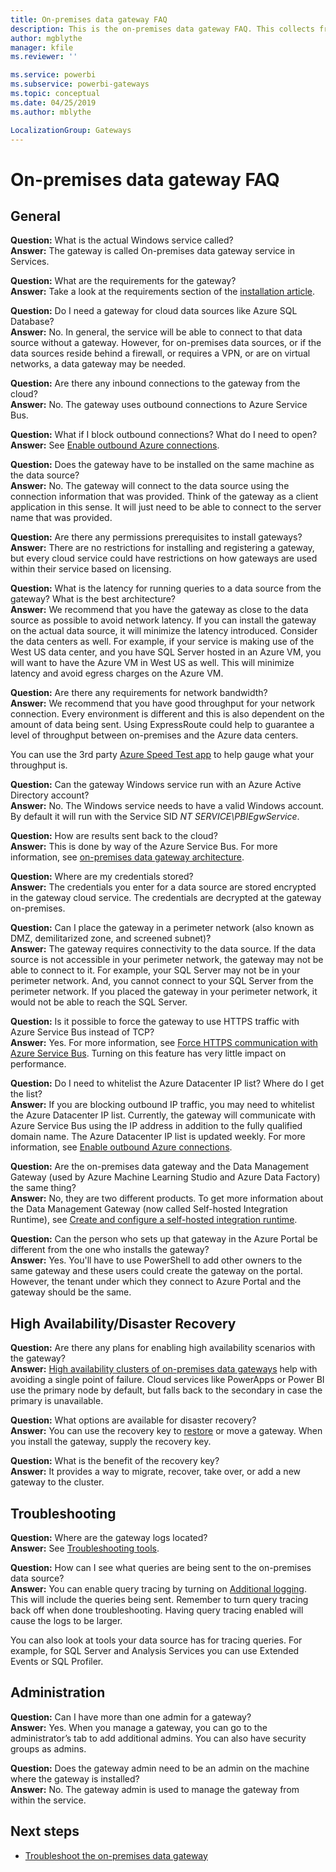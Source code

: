 ```yaml
---
title: On-premises data gateway FAQ
description: This is the on-premises data gateway FAQ. This collects frequently asked questions into one spot for the gateway.
author: mgblythe
manager: kfile
ms.reviewer: ''

ms.service: powerbi
ms.subservice: powerbi-gateways
ms.topic: conceptual
ms.date: 04/25/2019
ms.author: mblythe

LocalizationGroup: Gateways
---
```

# On-premises data gateway FAQ

## General

**Question:** What is the actual Windows service called?  
**Answer:** The gateway is called On-premises data gateway service in Services.

**Question:** What are the requirements for the gateway?  
**Answer:** Take a look at the requirements section of the [installation article](service-gateway-install.md#requirements).

**Question:** Do I need a gateway for cloud data sources like Azure SQL Database?  
**Answer:** No. In general, the service will be able to connect to that data source without a gateway. However, for on-premises data sources, or if the data sources reside behind a firewall, or requires a VPN, or are on virtual networks, a data gateway may be needed.

**Question:** Are there any inbound connections to the gateway from the cloud?  
**Answer:** No. The gateway uses outbound connections to Azure Service Bus.

**Question:** What if I block outbound connections? What do I need to open?  
**Answer:** See [Enable outbound Azure connections](service-gateway-communication.md#enable-outbound-azure-connections).

**Question:** Does the gateway have to be installed on the same machine as the data source?  
**Answer:** No. The gateway will connect to the data source using the connection information that was provided. Think of the gateway as a client application in this sense. It will just need to be able to connect to the server name that was provided.

**Question:** Are there any permissions prerequisites to install gateways?  
**Answer:** There are no restrictions for installing and registering a gateway, but every cloud service could have restrictions on how gateways are used within their service based on licensing.

**Question:** What is the latency for running queries to a data source from the gateway? What is the best architecture?  
**Answer:** We recommend that you have the gateway as close to the data source as possible to avoid network latency. If you can install the gateway on the actual data source, it will minimize the latency introduced. Consider the data centers as well. For example, if your service is making use of the West US data center, and you have SQL Server hosted in an Azure VM, you will want to have the Azure VM in West US as well. This will minimize latency and avoid egress charges on the Azure VM.

**Question:** Are there any requirements for network bandwidth?  
**Answer:** We recommend that you have good throughput for your network connection. Every environment is different and this is also dependent on the amount of data being sent. Using ExpressRoute could help to guarantee a level of throughput between on-premises and the Azure data centers.

You can use the 3rd party [Azure Speed Test app](https://azurespeedtest.azurewebsites.net/) to help gauge what your throughput is.

**Question:** Can the gateway Windows service run with an Azure Active Directory account?  
**Answer:** No. The Windows service needs to have a valid Windows account. By default it will run with the Service SID *NT SERVICE\PBIEgwService*.

**Question:** How are results sent back to the cloud?  
**Answer:** This is done by way of the Azure Service Bus. For more information, see [on-premises data gateway architecture](service-gateway-onprem-indepth.md).

**Question:** Where are my credentials stored?  
**Answer:** The credentials you enter for a data source are stored encrypted in the gateway cloud service. The credentials are decrypted at the gateway on-premises.

**Question:** Can I place the gateway in a perimeter network (also known as DMZ, demilitarized zone, and screened subnet)?  
**Answer:** The gateway requires connectivity to the data source. If the data source is not accessible in your perimeter network, the gateway may not be able to connect to it. For example, your SQL Server may not be in your perimeter network. And, you cannot connect to your SQL Server from the perimeter network. If you placed the gateway in your perimeter network, it would not be able to reach the SQL Server.

**Question:** Is it possible to force the gateway to use HTTPS traffic with Azure Service Bus instead of TCP?  
**Answer:** Yes. For more information, see [Force HTTPS communication with Azure Service Bus](service-gateway-communication.md#force-https-communication-with-azure-service-bus). Turning on this feature has very little impact on performance.

**Question:** Do I need to whitelist the Azure Datacenter IP list? Where do I get the list?  
**Answer:** If you are blocking outbound IP traffic, you may need to whitelist the Azure Datacenter IP list. Currently, the gateway will communicate with Azure Service Bus using the IP address in addition to the fully qualified domain name. The Azure Datacenter IP list is updated weekly. For more information, see [Enable outbound Azure connections](service-gateway-communication.md#enable-outbound-azure-connections).

**Question:** Are the on-premises data gateway and the Data Management Gateway (used by Azure Machine Learning Studio and Azure Data Factory) the same thing?  
**Answer:** No, they are two different products. To get more information about the Data Management Gateway (now called Self-hosted Integration Runtime), see [Create and configure a self-hosted integration runtime](/azure/data-factory/create-self-hosted-integration-runtime).

**Question:** Can the person who sets up that gateway in the Azure Portal be different from the one who installs the gateway?  
**Answer:** Yes. You'll have to use PowerShell to add other owners to the same gateway and these users could create the gateway on the portal. However, the tenant under which they connect to Azure Portal and the gateway should be the same.

## High Availability/Disaster Recovery

**Question:** Are there any plans for enabling high availability scenarios with the gateway?  
**Answer:** [High availability clusters of on-premises data gateways](service-gateway-high-availability-clusters.md) help with avoiding a single point of failure. Cloud services like PowerApps or Power BI use the primary node by default, but falls back to the secondary in case the primary is unavailable.

**Question:** What options are available for disaster recovery?  
**Answer:** You can use the recovery key to [restore](service-gateway-migrate.md) or move a gateway. When you install the gateway, supply the recovery key.

**Question:** What is the benefit of the recovery key?  
**Answer:** It provides a way to migrate, recover, take over, or add a new gateway to the cluster.

## Troubleshooting

**Question:** Where are the gateway logs located?  
**Answer:** See [Troubleshooting tools](service-gateway-tshoot.md#troubleshooting-tools).

**Question:** How can I see what queries are being sent to the on-premises data source?  
**Answer:** You can enable query tracing by turning on [Additional logging](service-gateway-performance.md#slow-performing-queries).  This will include the queries being sent. Remember to turn query tracing back off when done troubleshooting. Having query tracing enabled will cause the logs to be larger.

You can also look at tools your data source has for tracing queries. For example, for SQL Server and Analysis Services you can use Extended Events or SQL Profiler.

## Administration

**Question:** Can I have more than one admin for a gateway?  
**Answer:** Yes. When you manage a gateway, you can go to the administrator’s tab to add additional admins. You can also have security groups as admins.

**Question:** Does the gateway admin need to be an admin on the machine where the gateway is installed?  
**Answer:** No. The gateway admin is used to manage the gateway from within the service.

## Next steps

* [Troubleshoot the on-premises data gateway](service-gateway-tshoot.md)
